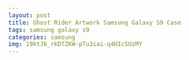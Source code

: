 ```yaml
---
layout: post
title: Ghost Rider Artwork Samsung Galaxy S9 Case
tags: samsung galaxy s9
categories: samsung
img: 19ktJ6_rkDTZKW-pTu3iai-q4HIcSUzMY
---
```

